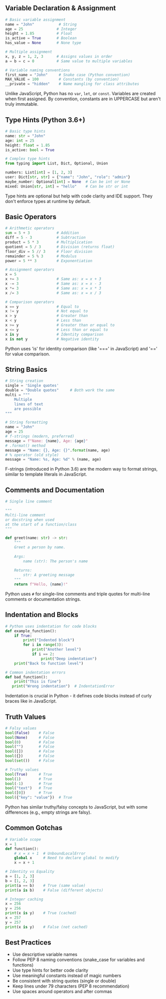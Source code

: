 ## Variable Declaration & Assignment
```python
# Basic variable assignment
name = "John"           # String
age = 25               # Integer
height = 1.85          # Float
is_active = True       # Boolean
has_value = None       # None type

# Multiple assignment
x, y, z = 1, 2, 3      # Assigns values in order
a = b = c = 0          # Same value to multiple variables

# Variable naming conventions
first_name = "John"     # Snake case (Python convention)
MAX_VALUE = 100         # Constants (by convention)
__private = "hidden"    # Name mangling for class attributes
```
Unlike JavaScript, Python has no `var`, `let`, or `const`. Variables are created when first assigned. By convention, constants are in UPPERCASE but aren't truly immutable.

## Type Hints (Python 3.6+)
```python
# Basic type hints
name: str = "John"
age: int = 25
height: float = 1.85
is_active: bool = True

# Complex type hints
from typing import List, Dict, Optional, Union

numbers: List[int] = [1, 2, 3]
user: Dict[str, str] = {"name": "John", "role": "admin"}
maybe_number: Optional[int] = None  # Can be int or None
mixed: Union[str, int] = "hello"    # Can be str or int
```
Type hints are optional but help with code clarity and IDE support. They don't enforce types at runtime by default.

## Basic Operators
```python
# Arithmetic operators
sum = 5 + 3            # Addition
diff = 5 - 3           # Subtraction
product = 5 * 3        # Multiplication
quotient = 5 / 3       # Division (returns float)
floor_div = 5 // 3     # Floor division
remainder = 5 % 3      # Modulus
power = 5 ** 3         # Exponentiation

# Assignment operators
x = 5
x += 3                 # Same as: x = x + 3
x -= 3                 # Same as: x = x - 3
x *= 3                 # Same as: x = x * 3
x /= 3                 # Same as: x = x / 3

# Comparison operators
x == y                 # Equal to
x != y                 # Not equal to
x > y                  # Greater than
x < y                  # Less than
x >= y                 # Greater than or equal to
x <= y                 # Less than or equal to
x is y                 # Identity comparison
x is not y             # Negative identity
```

Python uses 'is' for identity comparison (like '\=\=\=' in JavaScript) and '\=\=' for value comparison.

## String Basics
```python
# String creation
single = 'Single quotes'
double = "Double quotes"     # Both work the same
multi = """
    Multiple
    lines of text
    are possible
"""

# String formatting
name = "John"
age = 25
# f-strings (modern, preferred)
message = f"Name: {name}, Age: {age}"
# .format() method
message = "Name: {}, Age: {}".format(name, age)
# % operator (old style)
message = "Name: %s, Age: %d" % (name, age)
```
F-strings (introduced in Python 3.6) are the modern way to format strings, similar to template literals in JavaScript.

## Comments and Documentation
```python
# Single line comment

"""
Multi-line comment
or docstring when used
at the start of a function/class
"""

def greet(name: str) -> str:
    """
    Greet a person by name.
    
    Args:
        name (str): The person's name
        
    Returns:
        str: A greeting message
    """
    return f"Hello, {name}!"
```
Python uses `#` for single-line comments and triple quotes for multi-line comments or documentation strings.

## Indentation and Blocks
```python
# Python uses indentation for code blocks
def example_function():
    if True:
        print("Indented block")
        for i in range(3):
            print("Another level")
            if i == 2:
                print("Deep indentation")
    print("Back to function level")

# Common indentation errors
def bad_function():
    print("This is fine")
   print("Wrong indentation")  # IndentationError
```
Indentation is crucial in Python - it defines code blocks instead of curly braces like in JavaScript.

## Truth Values
```python
# Falsy values
bool(False)    # False
bool(None)     # False
bool(0)        # False
bool("")       # False
bool([])       # False
bool({})       # False
bool(set())    # False

# Truthy values
bool(True)     # True
bool(1)        # True
bool(-1)       # True
bool("text")   # True
bool([0])      # True
bool({"key": "value"})  # True
```
Python has similar truthy/falsy concepts to JavaScript, but with some differences (e.g., empty strings are falsy).

## Common Gotchas
```python
# Variable scope
x = 1
def function():
    # x = x + 1  # UnboundLocalError
    global x     # Need to declare global to modify
    x = x + 1

# Identity vs Equality
a = [1, 2, 3]
b = [1, 2, 3]
print(a == b)    # True (same value)
print(a is b)    # False (different objects)

# Integer caching
x = 256
y = 256
print(x is y)    # True (cached)
x = 257
y = 257
print(x is y)    # False (not cached)
```

## Best Practices
- Use descriptive variable names
- Follow PEP 8 naming conventions (snake_case for variables and functions)
- Use type hints for better code clarity
- Use meaningful constants instead of magic numbers
- Be consistent with string quotes (single or double)
- Keep lines under 79 characters (PEP 8 recommendation)
- Use spaces around operators and after commas
